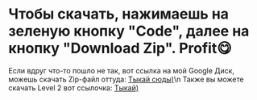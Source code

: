 # Чтобы скачать, нажимаешь на зеленую кнопку "Code", далее на кнопку "Download Zip". Profit😋
Если вдруг что-то пошло не так, вот ссылка на мой Google Диск, можешь скачать Zip-файл оттуда: <a href="https://drive.google.com/drive/folders/1me8KxVmafVH-NY850mBXeF_WqacmgLU1?usp=sharing">Тыкай сюды)</a>\n
Также вы можете скачать Level 2 вот ссылочка: <a href="https://drive.google.com/uc?export=download&id=1cFvxUFF8qBe8AGG3_TJnFIHmpQ-jkUgE">Тыкай)</a>

